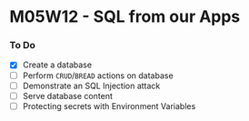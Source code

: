# M05W12 - SQL from our Apps

### To Do

- [x] Create a database
- [ ] Perform `CRUD`/`BREAD` actions on database
- [ ] Demonstrate an SQL Injection attack
- [ ] Serve database content
- [ ] Protecting secrets with Environment Variables
